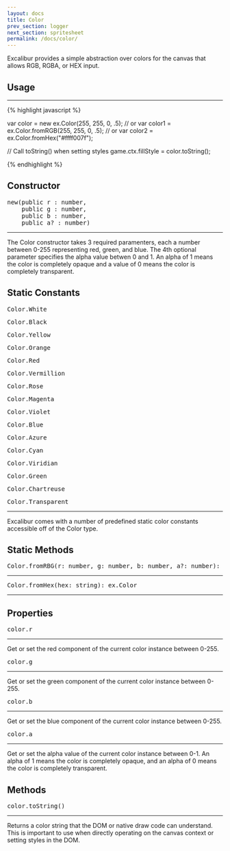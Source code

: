 ```yaml
---
layout: docs
title: Color
prev_section: logger
next_section: spritesheet
permalink: /docs/color/
---
```


Excalibur provides a simple abstraction over colors for the canvas that allows
RGB, RGBA, or HEX input.

## Usage
--------

{% highlight javascript %}

var color = new ex.Color(255, 255, 0, .5);
// or
var color1 = ex.Color.fromRGB(255, 255, 0, .5);
// or
var color2 = ex.Color.fromHex("#ffff007f");

// Call toString() when setting styles
game.ctx.fillStyle = color.toString();

{% endhighlight %}

## Constructor
<pre>new(public r : number, 
    public g : number, 
    public b : number, 
    public a? : number)</pre>
----------

The Color constructor takes 3 required paramenters, each a number between 0-255
representing red, green, and blue. The 4th optional parameter specifies the 
alpha value betwen 0 and 1. An alpha of 1 means the color is completely opaque and
a value of 0 means the color is completely transparent.

## Static Constants

<pre>Color.White</pre>
<pre>Color.Black</pre>
<pre>Color.Yellow</pre>
<pre>Color.Orange</pre>
<pre>Color.Red</pre>
<pre>Color.Vermillion</pre>
<pre>Color.Rose</pre>
<pre>Color.Magenta</pre>
<pre>Color.Violet</pre>
<pre>Color.Blue</pre>
<pre>Color.Azure</pre>
<pre>Color.Cyan</pre>
<pre>Color.Viridian </pre>
<pre>Color.Green</pre>
<pre>Color.Chartreuse</pre>
<pre>Color.Transparent</pre>
----------

Excalibur comes with a number of predefined static color constants accessible off of the Color type.


## Static Methods
<pre>Color.fromRBG(r: number, g: number, b: number, a?: number): ex.Color</pre>
------------

<pre>Color.fromHex(hex: string): ex.Color</pre>
------------

## Properties
<pre>color.r</pre>
------------

Get or set the red component of the current color instance between 0-255.

<pre>color.g</pre>
------------

Get or set the green component of the current color instance between 0-255.

<pre>color.b</pre>
------------

Get or set the blue component of the current color instance between 0-255.

<pre>color.a</pre>
------------

Get or set the alpha value of the current color instance between 0-1. An alpha
of 1 means the color is completely opaque, and an alpha of 0 means the color is
completely transparent.

## Methods
<pre>color.toString()</pre>
-----------

Returns a color string that the DOM or native draw code can understand. This is important
to use when directly operating on the canvas context or setting styles in the DOM.





